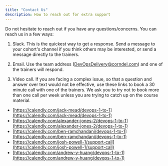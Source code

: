 ```yaml
---
title: "Contact Us"
description: How to reach out for extra support
---
```


Do not hesitate to reach out if you have any questions/concerns. You can reach us in a few ways:

1) Slack. This is the quickest way to get a response. Send a message to your cohort's channel if you think others may be interested, or send a message directly to the trainers.

2) Email. Use the team address ([DevOpsDelivery@corndel.com](DevOpsDelivery@corndel.com)) and one of the trainers will respond. 

3) Video call. If you are facing a complex issue, so that a question and answer over text would not be effective, use these links to book a 30 minute call with one of the trainers. We ask you to try not to book more than one call per week unless you are trying to catch up on the course material. 

* [https://calendly.com/jack-mead/devops-1-to-1](https://calendly.com/jack-mead/devops-1-to-1)
* [https://calendly.com/alexander-jones-2/devops-1-to-1](https://calendly.com/alexander-jones-2/devops-1-to-1)
* [https://calendly.com/ben-ramchandani/devops-1-to-1](https://calendly.com/ben-ramchandani/devops-1-to-1)
* [https://calendly.com/josh-powell-1/support-call](https://calendly.com/josh-powell-1/support-call)
* [https://calendly.com/andrew-y-huang/devops-1-to-1](https://calendly.com/andrew-y-huang/devops-1-to-1)

